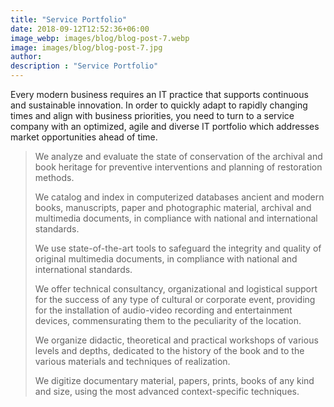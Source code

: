 ```yaml
---
title: "Service Portfolio"
date: 2018-09-12T12:52:36+06:00
image_webp: images/blog/blog-post-7.webp
image: images/blog/blog-post-7.jpg
author:
description : "Service Portfolio"
---
```


Every modern business requires an IT practice that supports continuous and sustainable innovation. In order to quickly adapt to rapidly changing times and align with business priorities, you need to turn to a service company with an optimized, agile and diverse IT portfolio which addresses market opportunities ahead of time.

> We analyze and evaluate the state of conservation of the archival and book heritage for preventive interventions and planning of restoration methods.
> 
> We catalog and index in computerized databases ancient and modern books, manuscripts, paper and photographic material, archival and multimedia documents, in compliance with national and international standards.
> 
> We use state-of-the-art tools to safeguard the integrity and quality of original multimedia documents, in compliance with national and international standards.
> 
> We offer technical consultancy, organizational and logistical support for the success of any type of cultural or corporate event, providing for the installation of audio-video recording and entertainment devices, commensurating them to the peculiarity of the location.
> 
> We organize didactic, theoretical and practical workshops of various levels and depths, dedicated to the history of the book and to the various materials and techniques of realization.
> 
> We digitize documentary material, papers, prints, books of any kind and size, using the most advanced context-specific techniques.
